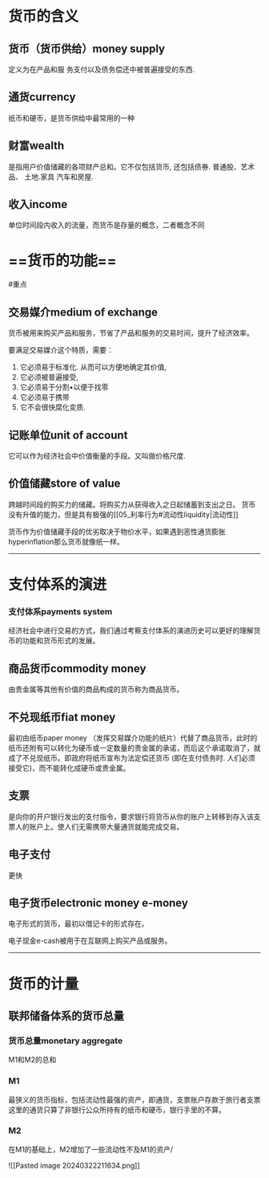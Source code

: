 
# 货币的含义

## 货币（货币供给）money supply

定义为在产品和服 务支付以及债务偿还中被普遍接受的东西. 

## 通货currency

纸币和硬币，是货币供给中最常用的一种

## 财富wealth

是指用户价值储藏的各项财产总和。它不仅包括货币, 还包括债券. 普通股、艺术品、 土地.家具 汽车和房屋.

## 收入income

单位时间段内收入的流量，而货币是存量的概念，二者概念不同

# ==货币的功能==
#重点
## 交易媒介medium of exchange

货币被用来购买产品和服务，节省了产品和服务的交易时间，提升了经济效率。

要满足交易媒介这个特质，需要：
1. 它必须易于标准化. 从而可以方便地确定其价值, 
2. 它必须被普遍接受, 
3. 它必须易于分割•以便于找零
4. 它必须易于携带
5. 它不会很快腐化变质.

## 记账单位unit of account

它可以作为经济社会中价值衡量的手段。又叫做价格尺度.

## 价值储藏store of value

跨越时间段的购买力的储藏。将购买力从获得收入之日起储蓄到支出之日。
货币没有升值的能力，但是具有极强的[[05_利率行为#流动性liquidity|流动性]]

货币作为价值储藏手段的优劣取决于物价水平，如果遇到恶性通货膨胀hyperinflation那么货币就像纸一样。

---

# 支付体系的演进

### 支付体系payments system

经济社会中进行交易的方式，我们通过考察支付体系的演进历史可以更好的理解货币的功能和货币形式的发展。

## 商品货币commodity money

由贵金属等其他有价值的商品构成的货币称为商品货币。

## 不兑现纸币fiat money

最初由纸币paper money （发挥交易媒介功能的纸片）代替了商品货币，此时的纸币还附有可以转化为硬币或一定数量的贵金属的承诺，而后这个承诺取消了，就成了不兑现纸币。即政府将纸币宣布为法定偿还货币 (即在支付债务时. 人们必须接受它)，而不能转化成硬币或贵金属。

## 支票

是向你的开户银行发出的支付指令，要求银行将货币从你的账户上转移到存入该支票人的账户上。使人们无需携带大量通货就能完成交易。

## 电子支付

更快

## 电子货币electronic money e-money

电子形式的货币，最初以借记卡的形式存在。

电子现金e-cash被用于在互联网上购买产品或服务。

---

# 货币的计量

## 联邦储备体系的货币总量

### 货币总量monetary aggregate

M1和M2的总和

### M1
最狭义的货币指标，包括流动性最强的资产，即通货，支票账户存款于旅行者支票
这里的通货只算了非银行公众所持有的纸币和硬币，银行手里的不算。

### M2

在M1的基础上，M2增加了一些流动性不及M1的资产/


![[Pasted image 20240322211634.png]]

